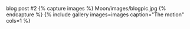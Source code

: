 blog post #2
{% capture images %} Moon/images/blogpic.jpg {% endcapture %} {% include gallery images=images caption="The motion" cols=1 %}
